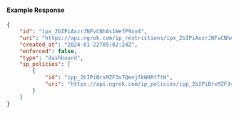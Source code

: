 <!-- Code generated for API Clients. DO NOT EDIT. -->

#### Example Response

```json
{
	"id": "ipx_2bIPiAxzrJNFvCNhAs1WefP9xv4",
	"uri": "https://api.ngrok.com/ip_restrictions/ipx_2bIPiAxzrJNFvCNhAs1WefP9xv4",
	"created_at": "2024-01-22T05:02:24Z",
	"enforced": false,
	"type": "dashboard",
	"ip_policies": [
		{
			"id": "ipp_2bIPiBrxMZF3v7QenjfkWHRf7tH",
			"uri": "https://api.ngrok.com/ip_policies/ipp_2bIPiBrxMZF3v7QenjfkWHRf7tH"
		}
	]
}
```
